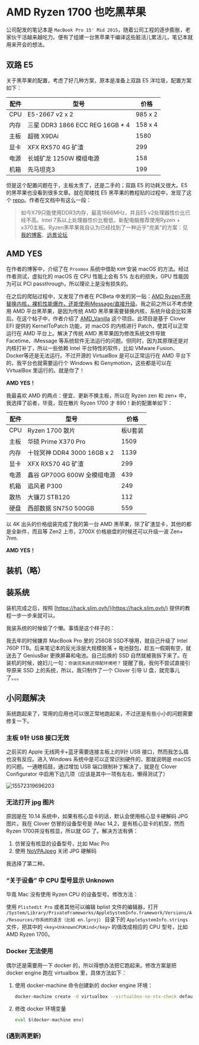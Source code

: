 # AMD Ryzen 1700 也吃黑苹果

公司配发的笔记本是 `MacBook Pro 15' Mid 2015`，随着公司工程的逐步膨胀，老家伙干活越来越吃力。便有了组建一台黑苹果干编译这些脏活儿累活儿，笔记本就用来开会的想法。

<!--more-->

## 双路 E5

关于黑苹果的配置，考虑了好几种方案，原本是准备上双路 E5 洋垃圾，配置方案如下：

| 配件 | 型号 | 价格  |
| --- | --- | --- |
| CPU | E5-2667 v2 x 2 | 985 x 2 |
| 内存 | 三星 DDR3 1866 ECC REG 16GB * 4 | 158 x 4 |
| 主板 | 超微 X9DAi | 1580 |
| 显卡 | XFX RX570 4G 矿渣 | 299 |
| 电源 | 长城矿龙 1250W 模组电源  | 158 |
| 机箱 | 先马坦克3 | 199 |

但是这个配置问题在于，主板太贵了，还是二手的；双路 E5 的功耗又很大。E5 的黑苹果也没看到很多文章。就在爬楼找 E5 黑苹果的教程贴的过程中，发现了这个 [repo](https://github.com/cheneyveron/clover-x79-e5-2670-gtx650)。作者在文档中有这么一段：

> 如今X79只能使用DDR3内存，最高1866MHz，并且E5 v2处理器性价比已经不高。Intel 7系以上处理器性价比极低，新配电脑推荐使用Ryzen + x370主板。Ryzen黑苹果我自认为已经找到了一种近乎"完美"的方案：见[我的博客](https://www.itmanbu.com/ryzen-hackintosh-using-kvm-proxmox.html)、[远景论坛](http://bbs.pcbeta.com/viewthread-1813655-1-1.html)

## AMD YES

在作者的博客中，介绍了在 `Proxmox` 系统中借助 `KVM` 安装 macOS 的方法。经过作者测试，虚拟化的 macOS 在 CPU 性能上会有 5% 左右的损失，GPU 性能因为可以 PCI passthrough，所以理论上是没有损失的。

在之后的爬贴过程中，又发现了作者在 PCBeta 中发的另一贴：[AMD Ryzen不用替换内核，裸机性能爆炸，还能使用iMessage/直接升级](http://bbs.pcbeta.com/viewthread-1814040-1-4.html)。我之前之所以不考虑使用 AMD 平台黑苹果，是因为传统 AMD 黑苹果需要替换内核，系统升级会比较滞后。在这个帖子中，作者介绍了 [AMD_Vanilla](https://github.com/AMD-OSX/AMD_Vanilla) 这个项目。此项目是基于 Clover EFI 提供的 KernelToPatch 功能，对 macOS 的内核进行 Patch，使其可以正常运行在 AMD 平台上。解决了传统 AMD 黑苹果因为修改系统文件导致 Facetime、iMessage 等系统软件无法运行的问题。但同时，因为其原理还是对内核打补丁，所以一些依赖 Intel 平台特性的软件，比如 VMware Fusion、Docker等还是无法运行。不过开源的 VirtualBox 是可以正常运行在 AMD 平台下的，我平台也就需要运行个 Windows 和 Genymotion，这些都是可以在 VirtualBox 里运行的。就是你了！

**AMD YES！**

我最喜欢 AMD 的两点：便宜、更新不换主板，所以在 Ryzen zen 和 zen+ 中，我选择了前者，毕竟，现在散片 Ryzen 1700 才 890！新的配置单如下：

| 配件 | 型号 | 价格  |
| --- | --- | --- |
| CPU | Ryzen 1700 散片 | 板U套装 |
| 主板 | 华硕 Prime X370 Pro | 1509 |
| 内存 | 十铨冥神 DDR4 3000 16GB x 2 | 1139 |
| 显卡 | XFX RX570 4G 矿渣 | 299 |
| 电源 | 鑫谷 GP700G  600W 全模组电源 | 439 |
| 机箱 | 追风者 P300 | 249 |
| 散热 | 大镰刀 STB120 | 112 |
| 硬盘 | 西部数据 SN750 500GB | 559 |

以 4K 出头的价格组装完成了我的第一台 AMD 黑苹果，除了矿渣显卡，其他的都是全新件，而且等 Zen2 上市，2700X 价格崩盘的时候还可以升级一波 Zen+ 7nm.

**AMD YES！**

## 装机（略）

## 装系统

装机完成之后，按照 [https://hack.slim.ovh/](https://hack.slim.ovh/) 提供的教程一步一步来就可以。

我装系统的时候偷了个懒。事情是这个样子的：

我去年的时候嫌弃 MacBook Pro 里的 256GB SSD不够用，就自己升级了 Intel 760P 1TB。后来笔记本的反光涂层大规模脱落 + 电池鼓包，趁五一假期有空，就送去了 GeniusBar 更换屏幕和电池。自己后换的 SSD 自然就被我拆下来了。在装机的时候，媳妇儿一句：`你装完系统还得配环境吧？` 提醒了我，我何不尝试直接引导原来 SSD 上的系统，所以，我只制作了一个 Clover 引导 U 盘，就完事儿了。。。

## 小问题解决

系统跑起来了，常用的应用也可以很正常地跑起来，不过还是有些小小的问题需要修复一下。

### 主板 9针 USB 接口无效

之前买的 Apple 无线网卡+蓝牙需要连接主板上的9针 USB 接口，然而我怎么插也没有反应。进入 Windows 系统中是可以正常识别硬件的，那就说明是 macOS 的问题。一通瞎捣鼓，通过增加 USB 端口限制补丁解决了，就是在 Clover Configurator 中启用下边几项（应该是其中一项有左右，懒得测试了）

![15572319696203](https://pan.xnure.com/OneDrive/Pics/blog/16492220828440.jpg ':size=600')

### 无法打开 jpg 图片

原因是在 10.14 系统中，如果有核心显卡的话，默认会使用核心显卡硬解码 JPG 图片。我在 Clover 仿冒的设备型号是 iMac 14,2，是有核心显卡的机型，然而 Ryzen 1700并没有核显，所以就 GG 了。解决方法有俩：

1. 仿冒没有核显的设备型号，比如 Mac Pro
2. 使用 [NoVPAJpeg](https://github.com/vulgo/NoVPAJpeg) 关闭 JPG 硬解码

我选择了第二种。

### “关于设备” 中 CPU 型号显示 Unknown

毕竟 Mac 没有使用 Ryzen CPU 的设备型号。修改方法：

使用 `Plistedit Pro` 或者其他可以编辑 bplist 文件的编辑器，打开 `/System/Library/PrivateFrameworks/AppleSystemInfo.framework/Versions/A/Resources/你系统的语言（比如 en.lproj）` 目录下的 `AppleSystemInfo.strings` 文件，把其中的 `<key>UnknownCPUKind</key>` 的值改成相应的 CPU 型号，比如 AMD Ryzen 1700。

### Docker 无法使用

偶尔还是需要用一下 docker 的，所以得想办法把它跑起来。修改方案是把 docker engine 跑在 virtualbox 里，具体方法如下：

1. 使用 docker-machine 命令创建新的 docker engine 环境：

    ```bash
    docker-machine create -d virtualbox --virtualbox-no-vtx-check default
    ```

2. 修改 docker 环境变量

    ```bash
    eval $(docker-machine env)
    ```

### (遇到再更新)
